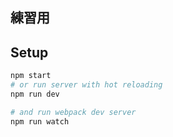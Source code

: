 ## 練習用

## Setup
```bash
npm start
# or run server with hot reloading
npm run dev

# and run webpack dev server
npm run watch
```
